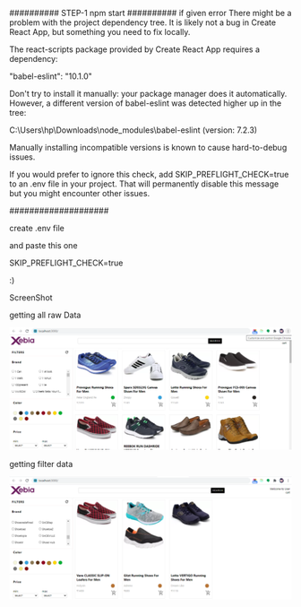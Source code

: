 ##########
STEP-1 npm start
##########
if given error 
There might be a problem with the project dependency tree.
It is likely not a bug in Create React App, but something you need to fix locally.

The react-scripts package provided by Create React App requires a dependency:

  "babel-eslint": "10.1.0"

Don't try to install it manually: your package manager does it automatically.
However, a different version of babel-eslint was detected higher up in the tree:

  C:\Users\hp\Downloads\node_modules\babel-eslint (version: 7.2.3)

Manually installing incompatible versions is known to cause hard-to-debug issues.

If you would prefer to ignore this check, add SKIP_PREFLIGHT_CHECK=true to an .env file in your project.
That will permanently disable this message but you might encounter other issues.


####################

create .env file 

and paste this one 

SKIP_PREFLIGHT_CHECK=true


:) 

ScreenShot

getting all raw Data 

![alt text](src/assets/1.png)

getting filter data 

![alt text](src/assets/2.png)
